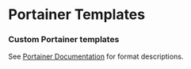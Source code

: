 # Portainer Templates

### Custom Portainer templates

See [Portainer Documentation](https://docs.portainer.io/advanced/app-templates/format) for format descriptions.
